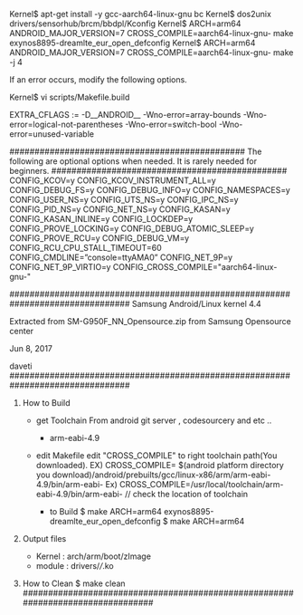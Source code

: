 Kernel$ apt-get install -y gcc-aarch64-linux-gnu bc
Kernel$ dos2unix drivers/sensorhub/brcm/bbdpl/Kconfig
Kernel$ ARCH=arm64 ANDROID_MAJOR_VERSION=7 CROSS_COMPILE=aarch64-linux-gnu- make exynos8895-dreamlte_eur_open_defconfig
Kernel$ ARCH=arm64 ANDROID_MAJOR_VERSION=7 CROSS_COMPILE=aarch64-linux-gnu- make -j 4

If an error occurs, modify the following options.

Kernel$ vi scripts/Makefile.build

EXTRA_CFLAGS := -D__ANDROID__ -Wno-error=array-bounds -Wno-error=logical-not-parentheses -Wno-error=switch-bool -Wno-error=unused-variable


###############################################
The following are optional options when needed.
It is rarely needed for beginners.
###############################################
CONFIG_KCOV=y
CONFIG_KCOV_INSTRUMENT_ALL=y
CONFIG_DEBUG_FS=y
CONFIG_DEBUG_INFO=y
CONFIG_NAMESPACES=y
CONFIG_USER_NS=y
CONFIG_UTS_NS=y
CONFIG_IPC_NS=y
CONFIG_PID_NS=y
CONFIG_NET_NS=y
CONFIG_KASAN=y
CONFIG_KASAN_INLINE=y
CONFIG_LOCKDEP=y
CONFIG_PROVE_LOCKING=y
CONFIG_DEBUG_ATOMIC_SLEEP=y
CONFIG_PROVE_RCU=y
CONFIG_DEBUG_VM=y
CONFIG_RCU_CPU_STALL_TIMEOUT=60
CONFIG_CMDLINE=”console=ttyAMA0”
CONFIG_NET_9P=y
CONFIG_NET_9P_VIRTIO=y
CONFIG_CROSS_COMPILE="aarch64-linux-gnu-"



################################################################################
Samsung Android/Linux kernel 4.4

Extracted from SM-G950F_NN_Opensource.zip from Samsung Opensource center

Jun 8, 2017

daveti
################################################################################

1. How to Build
	- get Toolchain
		From android git server , codesourcery and etc ..
		 - arm-eabi-4.9
		
	- edit Makefile
		edit "CROSS_COMPILE" to right toolchain path(You downloaded).
		  EX)  CROSS_COMPILE= $(android platform directory you download)/android/prebuilts/gcc/linux-x86/arm/arm-eabi-4.9/bin/arm-eabi-
		  Ex)  CROSS_COMPILE=/usr/local/toolchain/arm-eabi-4.9/bin/arm-eabi-		// check the location of toolchain
  	
        - to Build
          $ make ARCH=arm64 exynos8895-dreamlte_eur_open_defconfig
          $ make ARCH=arm64

2. Output files
	- Kernel : arch/arm/boot/zImage
	- module : drivers/*/*.ko

3. How to Clean	
		$ make clean
################################################################################
